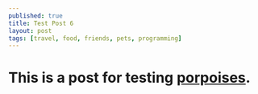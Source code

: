 ```yaml
---
published: true
title: Test Post 6
layout: post
tags: [travel, food, friends, pets, programming]
---
```


# This is a post for testing [porpoises](http://en.wikipedia.org/wiki/Porpoise).
